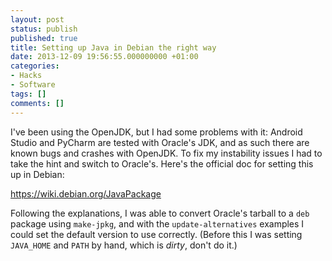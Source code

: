 ```yaml
---
layout: post
status: publish
published: true
title: Setting up Java in Debian the right way
date: 2013-12-09 19:56:55.000000000 +01:00
categories:
- Hacks
- Software
tags: []
comments: []
---
```

I've been using the OpenJDK, but I had some problems with it: Android Studio and PyCharm are tested with Oracle's JDK, and as such there are known bugs and crashes with OpenJDK. To fix my instability issues I had to take the hint and switch to Oracle's. Here's the official doc for setting this up in Debian:

<a href="https://wiki.debian.org/JavaPackage">https://wiki.debian.org/JavaPackage</a>

Following the explanations, I was able to convert Oracle's tarball to a `deb` package using `make-jpkg`, and with the `update-alternatives` examples I could set the default version to use correctly. (Before this I was setting `JAVA_HOME` and `PATH` by hand, which is *dirty*, don't do it.)
